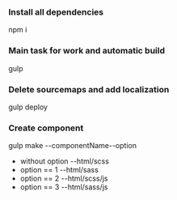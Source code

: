 ### Install all dependencies
npm i

### Main task for work and automatic build
gulp

### Delete sourcemaps and add localization
gulp deploy

### Create component
gulp make --componentName--option

* without option  --html/scss
* option == 1     --html/sass 
* option == 2     --html/scss/js 
* option == 3     --html/sass/js 
